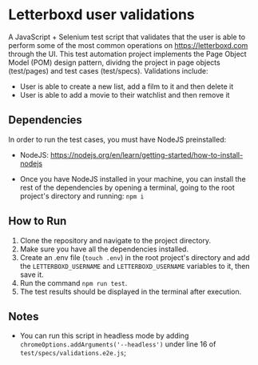 # Letterboxd user validations

A JavaScript + Selenium test script that validates that the user is able to perform some of the most common operations on https://letterboxd.com through the UI. This test automation project implements the Page Object Model (POM) design pattern, dividng the project in page objects (test/pages) and test cases (test/specs). Validations include:

- User is able to create a new list, add a film to it and then delete it
- User is able to add a movie to their watchlist and then remove it

## Dependencies

In order to run the test cases, you must have NodeJS preinstalled:

- NodeJS: https://nodejs.org/en/learn/getting-started/how-to-install-nodejs

- Once you have NodeJS installed in your machine, you can install the rest of the dependencies by opening a terminal, going to the root project's directory and running: `npm i`

## How to Run

1. Clone the repository and navigate to the project directory.
2. Make sure you have all the dependencies installed.
3. Create an .env file (`touch .env`) in the root project's directory and add the `LETTERBOXD_USERNAME` and `LETTERBOXD_USERNAME` variables to it, then save it.
4. Run the command `npm run test`.
5. The test results should be displayed in the terminal after execution.

## Notes

- You can run this script in headless mode by adding `chromeOptions.addArguments('--headless')` under line 16 of `test/specs/validations.e2e.js`;

